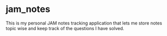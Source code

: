 # jam_notes
This is my personal JAM notes tracking application that lets me store notes topic wise and keep track of the questions I have solved.
